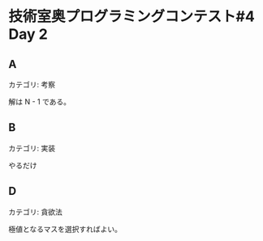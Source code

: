 # 技術室奥プログラミングコンテスト#4 Day 2

## A
カテゴリ: 考察

解は N - 1 である。

## B
カテゴリ: 実装

やるだけ

## D
カテゴリ: 貪欲法

極値となるマスを選択すればよい。
